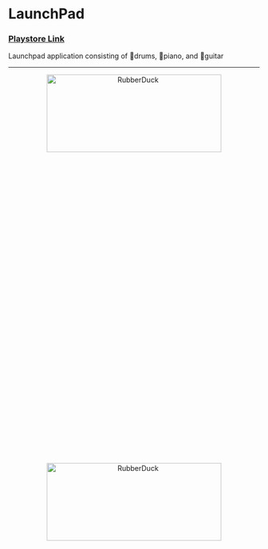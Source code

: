 # LaunchPad
### [Playstore Link](https://play.google.com/store/apps/details?id=com.exemple.Launchpad&hl=ko&gl=USn)  
<p> Launchpad application consisting of 🥁drums, 🎹piano, and 🎸guitar
</p>

------------------
<center>
<div align="center" style="text-align:center" >
<img src="https://user-images.githubusercontent.com/65841016/132518672-42c080cd-a980-4163-848d-eddc77f8e0bf.jpg" width="350px" height="20%" 
title="px(픽셀) 크기 설정" alt="RubberDuck"></img>
<img src="https://user-images.githubusercontent.com/65841016/132518754-dd142875-08b7-48fb-8146-498871ba7a67.jpg" width="350px" height="20%" 
title="px(픽셀) 크기 설정" alt="RubberDuck"></img>
</div>
</center>
